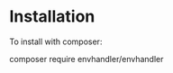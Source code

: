 # Installation
To install with composer:
<div class="highlight highlight-source-shell">
composer require envhandler/envhandler
</div>
